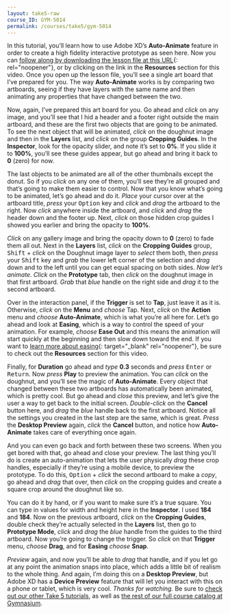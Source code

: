 ```yaml
---
layout: take5-raw
course_ID: GYM-5014
permalink: /courses/take5/gym-5014
---
```


In this tutorial, you’ll learn how to use Adobe XD’s **Auto-Animate** feature in order to create a high fidelity interactive prototype as seen here. Now you can [follow along by downloading the lesson file at this URL][1]{: rel="noopener"}, or by clicking on the link in the **Resources** section for this video. Once you open up the lesson file, you’ll see a single art board that I’ve prepared for you. The way **Auto-Animate** works is by comparing two artboards, seeing if they have layers with the same name and then animating any properties that have changed between the two.

Now, again, I’ve prepared this art board for you. Go ahead and *click* on any image, and you’ll see that I hid a header and a footer right outside the main artboard, and these are the first two objects that are going to be animated. To see the next object that will be animated, *click* on the doughnut image and then in the **Layers** list, and *click* on the group **Cropping Guides**. In the **Inspector**, look for the opacity slider, and note it’s set to **0%**. If you slide it to **100%**, you’ll see these guides appear, but go ahead and bring it back to **0** (zero) for now.

The last objects to be animated are all of the other thumbnails except the donut. So if you *click* on any one of them, you’ll see they’re all grouped and that’s going to make them easier to control. Now that you know what’s going to be animated, let’s go ahead and do it. *Place* your cursor over at the artboard title, *press* your <kbd>Option</kbd> key and *click* and *drag* the artboard to the right. Now *click* anywhere inside the artboard, and *click* and *drag* the header down and the footer up. Next, *click* on those hidden crop guides I showed you earlier and bring the opacity to **100%**.

*Click* on any gallery image and bring the opacity down to **0** (zero) to fade them all out. Next in the **Layers** list, *click* on the **Cropping Guides** group, <kbd>Shift</kbd> + *click* on the Doughnut image layer to *select* them both, then *press* your <kbd>Shift</kbd> key and *grab* the lower left corner of the selection and *drag* down and to the left until you can get equal spacing on both sides. *Now let’s animate.* *Click* on the **Prototype** tab, then *click* on the doughnut image in that first artboard. *Grab* that *blue* handle on the right side and *drag* it to the second artboard.

Over in the interaction panel, if the **Trigger** is set to **Tap**, just leave it as it is. Otherwise, *click* on the **Menu** and *choose* Tap. Next, *click* on the **Action** menu and *choose* **Auto-Animate**, which is what you’re all here for. Let’s go ahead and look at **Easing**, which is a way to control the speed of your animation. For example, *choose* **Ease Out** and this means the animation will start quickly at the beginning and then slow down toward the end. If you want to [learn more about easing][2]{: target="_blank" rel="noopener"}, be sure to check out the **Resources** section for this video.

Finally, for **Duration** go ahead and *type* **0.3** seconds and *press* <kbd>Enter</kbd> or <kbd>Return</kbd>. Now *press* **Play** to preview the animation. You can *click* on the doughnut, and you’ll see the magic of **Auto-Animate**. Every object that changed between these two artboards has automatically been animated, which is pretty cool. But go ahead and *close* this preview, and let’s give the user a way to get back to the initial screen. *Double-click* on the **Cancel** button here, and *drag* the *blue* handle back to the first artboard. Notice all the settings you created in the last step are the same, which is great. *Press* the **Desktop Preview** again, *click* the **Cancel** button, and notice how **Auto-Animate** takes care of everything once again.

And you can even go back and forth between these two screens. When you get bored with that, go ahead and close your preview. The last thing you’ll do is create an auto-animation that lets the user physically *drag* these crop handles, especially if they’re using a mobile device, to preview the prototype. To do this, <kbd>Option</kbd> + *click* the second artboard to make a *copy*, go ahead and *drag* that over, then *click* on the cropping guides and create a square crop around the doughnut like so.

You can do it by hand, or if you want to make sure it’s a true square. You can type in values for width and height here in the **Inspector**. I used **184** and **184**. Now on the previous artboard, *click* on the **Cropping Guides**, double check they’re actually selected in the **Layers** list, then go to **Prototype Mode**, *click* and *drag* the *blue* handle from the guides to the third artboard. Now you’re going to change the trigger. So *click* on that **Trigger** menu, *choose* **Drag**, and for **Easing** *choose* **Snap**.

*Preview* again, and now you’ll be able to *drag* that handle, and if you let go at any point the animation snaps into place, which adds a little bit of realism to the whole thing. And again, I’m doing this on a **Desktop Preview**, but Adobe XD has a **Device Preview** feature that will let you interact with this on a phone or tablet, which is very cool. *Thanks for watching.* Be sure to [check out our other Take 5 tutorials][3], as well as [the rest of our full course catalog at Gymnasium][4].

[1]: https://gymnasium.github.io/take5/gym-5014.zip
[2]: https://developers.google.com/web/fundamentals/design-and-ux/animations/the-basics-of-easing
[3]: https://thegymnasium.com/courses/take5
[4]: https://thegymnasium.com/courses

